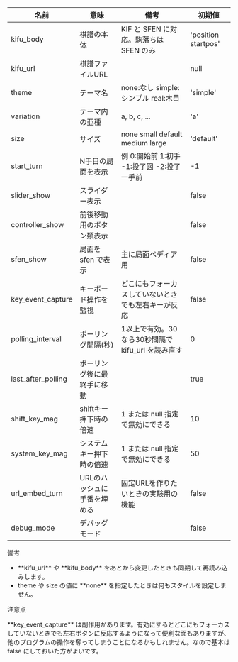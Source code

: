 | 名前                       | 意味                        | 備考                                                 | 初期値              |
|----------------------------|-----------------------------|------------------------------------------------------|---------------------|
| kifu_body                  | 棋譜の本体                  | KIF と SFEN に対応。駒落ちは SFEN のみ               | 'position startpos' |
| kifu_url                   | 棋譜ファイルURL             |                                                      | null                |
| theme                      | テーマ名                    | none:なし simple:シンプル real:木目                  | 'simple'            |
| variation                  | テーマ内の亜種              | a, b, c, ...                                         | 'a'                 |
| size                       | サイズ                      | none small default medium large                      | 'default'           |
| start_turn                 | N手目の局面を表示           | 例 0:開始前 1:初手 -1:投了図 -2:投了一手前           | -1                  |
| slider_show                | スライダー表示              |                                                      | false               |
| controller_show            | 前後移動用のボタン類表示    |                                                      | false               |
| sfen_show                  | 局面を sfen で表示          | 主に局面ペディア用                                   | false               |
| key_event_capture          | キーボード操作を監視        | どこにもフォーカスしていないときでも左右キーが反応   | false               |
| polling_interval           | ポーリング間隔(秒)          | 1以上で有効。30 なら30秒間隔で kifu_url を読み直す   | 0                   |
| last_after_polling         | ポーリング後に最終手に移動  |                                                      | true                |
| shift_key_mag              | shiftキー押下時の倍速       | 1 または null 指定で無効にできる                     | 10                  |
| system_key_mag             | システムキー押下時の倍速    | 1 または null 指定で無効にできる                     | 50                  |
| url_embed_turn             | URLのハッシュに手番を埋める | 固定URLを作りたいときの実験用の機能                  | false               |
| debug_mode                 | デバッグモード              |                                                      | false               |

<article class="message is-info">
  <div class="message-header">
    <p>備考</p>
  </div>
  <div class="message-body">
    <ul>
      <li>**kifu_url** や **kifu_body** をあとから変更したときも同期して再読み込みします。</li>
      <li>theme や size の値に **none** を指定したときは何もスタイルを設定しません。</li>
    </ul>
  </div>
</article>

<article class="message is-warning">
  <div class="message-header">
    <p>注意点</p>
  </div>
  <div class="message-body">
    **key_event_capture** は副作用があります。有効にするとどこにもフォーカスしていないときでも左右ボタンに反応するようになって便利な面もありますが、他のプログラムの操作を奪ってしまうことになるかもしれません。なので基本は false にしておいた方がよいです。
  </div>
</article>
